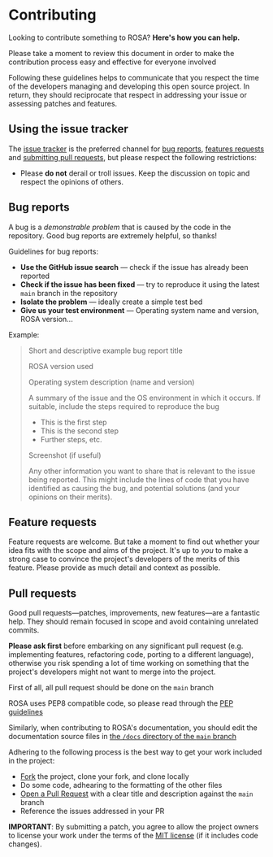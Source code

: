 # Contributing

Looking to contribute something to ROSA? **Here's how you can help.**

Please take a moment to review this document in order to make the contribution process easy and effective for everyone involved

Following these guidelines helps to communicate that you respect the time of the developers managing and developing this open source project. In return, they should reciprocate that respect in addressing your issue or assessing patches and features.


## Using the issue tracker

The [issue tracker](https://github.com/Cornelius-Figgle/ROSA/issues) is the preferred channel for [bug reports](#bug-reports), [features requests](#feature-requests) and [submitting pull requests](#pull-requests), but please respect the following restrictions:

- Please **do not** derail or troll issues. Keep the discussion on topic and
  respect the opinions of others.


## Bug reports

A bug is a _demonstrable problem_ that is caused by the code in the repository. Good bug reports are extremely helpful, so thanks!

Guidelines for bug reports:

- **Use the GitHub issue search** &mdash; check if the issue has already been reported
- **Check if the issue has been fixed** &mdash; try to reproduce it using the latest `main` branch in the repository
- **Isolate the problem** &mdash; ideally create a simple test bed
- **Give us your test environment** &mdash; Operating system name and version, ROSA version...

Example:

> Short and descriptive example bug report title
>
> ROSA version used
>
> Operating system description (name and version)
>
> A summary of the issue and the OS environment in which it occurs. If suitable, include the steps required to reproduce the bug
>
> - This is the first step
> - This is the second step
> - Further steps, etc.
>
> Screenshot (if useful)
>
> Any other information you want to share that is relevant to the issue being reported. This might include the lines of code that you have identified as causing the bug, and potential solutions (and your opinions on their merits).


## Feature requests

Feature requests are welcome. But take a moment to find out whether your idea fits with the scope and aims of the project. It's up to *you* to make a strong case to convince the project's developers of the merits of this feature. Please provide as much detail and context as possible. 


## Pull requests

Good pull requests—patches, improvements, new features—are a fantastic help. They should remain focused in scope and avoid containing unrelated commits.

**Please ask first** before embarking on any significant pull request (e.g. implementing features, refactoring code, porting to a different language), otherwise you risk spending a lot of time working on something that the project's developers might not want to merge into the project.

First of all, all pull request should be done on the `main` branch

ROSA uses PEP8 compatible code, so please read through the [PEP guidelines](https://peps.python.org/)

Similarly, when contributing to ROSA's documentation, you should edit the documentation source files in [the `/docs` directory of the `main` branch](https://github.com/Cornelius-Figgle/ROSA/tree/main/docs)

Adhering to the following process is the best way to get your work included in the project:

- [Fork](https://help.github.com/fork-a-repo/) the project, clone your fork, and clone locally
- Do some code, adhearing to the formatting of the other files
- [Open a Pull Request](https://help.github.com/articles/using-pull-requests/) with a clear title and description against the `main` branch
- Reference the issues addressed in your PR

**IMPORTANT**: By submitting a patch, you agree to allow the project owners to license your work under the terms of the [MIT license](https://choosealicense.com/licenses/mit/) (if it includes code changes).

